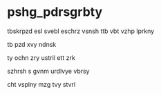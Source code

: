 # pshg_pdrsgrbty
tbskrpzd
esl svebl eschrz vsnsh ttb vbt vzhp lprkny

tb pzd xvy ndnsk

ty ochn zry ustril ett zrk

szhrsh s gvnm urdlvye vbrsy

cht vsplny mzg tvy stvrl
